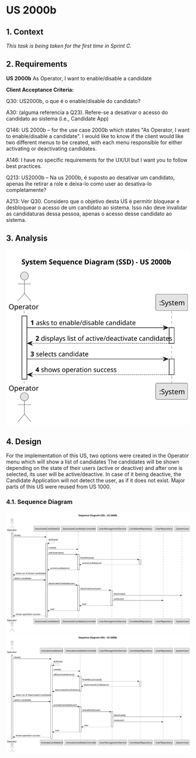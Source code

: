 # US 2000b

## 1. Context

*This task is being taken for the first time in Sprint C.*

## 2. Requirements

**US 2000b** As Operator, I want to enable/disable a candidate

**Client Acceptance Criteria:**

Q30: US2000b, o que é o enable/disable do candidato?

A30: (alguma referencia a Q23). Refere-se a desativar o acesso do candidato ao sistema (i.e., Candidate App)

Q146: US 2000b – for the use case 2000b which states "As Operator, I want to enable/disable a candidate". I would like
to know if the client would like two different menus to be created, with each menu responsible for either activating or
deactivating candidates.

A146: I have no specific requirements for the UX/UI but I want you to follow best practices.

Q213: US2000b – Na us 2000b, é suposto ao desativar um candidato, apenas lhe retirar a role e deixa-lo como
user ao desativa-lo completamente?

A213: Ver Q30. Considero que o objetivo desta US é permitir bloquear e desbloquear o acesso de um candidato ao sistema.
Isso não deve invalidar as candidaturas dessa pessoa, apenas o acesso desse candidato ao sistema.

## 3. Analysis

![SSD](analysis/us2000b-EnableDisableCandidate-SSD.svg)

## 4. Design

For the implementation of this US, two options were created in the Operator menu which will show a list of candidates
The candidates will be shown depending on the state of their users (active or deactive) and after one is selected, its
user will be active/deactive.
In case of it being deactive, the Candidate Application will not detect the user, as if it does not exist.
Major parts of this US were reused from US 1000.

### 4.1. Sequence Diagram

![SD](design/us2000b-DisableCandidate-SD.svg)
![SD](design/us2000b-EnableCandidate-SD.svg)

